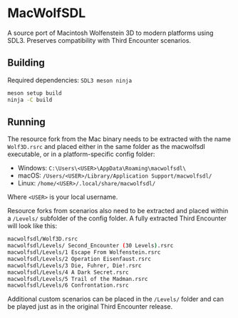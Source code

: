 # MacWolfSDL

A source port of Macintosh Wolfenstein 3D to modern platforms using SDL3. Preserves compatibility with Third Encounter scenarios.

## Building

Required dependencies: `SDL3 meson ninja`

```bash
meson setup build
ninja -C build
```

## Running

The resource fork from the Mac binary needs to be extracted with the name `Wolf3D.rsrc` and placed either in the same folder as the macwolfsdl executable, or in a platform-specific config folder:

- Windows: `C:\Users\<USER>\AppData\Roaming\macwolfsdl\`
- macOS: `/Users/<USER>/Library/Application Support/macwolfsdl/`
- Linux: `/home/<USER>/.local/share/macwolfsdl/`

Where `<USER>` is your local username.

Resource forks from scenarios also need to be extracted and placed within a `/Levels/` subfolder of the config folder. A fully extracted Third Encounter will look like this:

```bash
macwolfsdl/Wolf3D.rsrc
macwolfsdl/Levels/ Second_Encounter (30 Levels).rsrc
macwolfsdl/Levels/1 Escape From Wolfenstein.rsrc
macwolfsdl/Levels/2 Operation Eisenfaust.rsrc
macwolfsdl/Levels/3 Die, Fuhrer, Die!.rsrc
macwolfsdl/Levels/4 A Dark Secret.rsrc
macwolfsdl/Levels/5 Trail of the Madman.rsrc
macwolfsdl/Levels/6 Confrontation.rsrc
```

Additional custom scenarios can be placed in the `/Levels/` folder and can be played just as in the original Third Encounter release.
